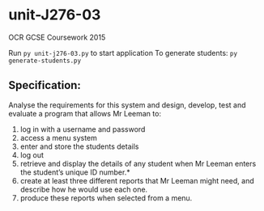 # unit-J276-03
OCR GCSE Coursework 2015

Run `py unit-j276-03.py` to start application
To generate students: `py generate-students.py`

## Specification:
Analyse the requirements for this system and design, develop, test and evaluate a program that allows
  Mr Leeman to:
  1. log in with a username and password
  2. access a menu system
  3. enter and store the students details
  4. log out
  5. retrieve and display the details of any student when Mr Leeman enters the student’s unique ID
  number.*
  6. create at least three different reports that Mr Leeman might need, and describe how he would use
  each one.
  7. produce these reports when selected from a menu.
